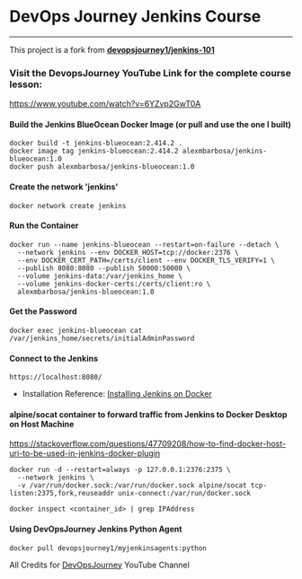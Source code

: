 # DevOps Journey Jenkins Course
---

This project is a fork from **[devopsjourney1/jenkins-101](https://github.com/devopsjourney1/jenkins-101)**

### Visit the DevopsJourney YouTube Link for the complete course lesson:
https://www.youtube.com/watch?v=6YZvp2GwT0A

#### Build the Jenkins BlueOcean Docker Image (or pull and use the one I built)

```shell
docker build -t jenkins-blueocean:2.414.2 .
docker image tag jenkins-blueocean:2.414.2 alexmbarbosa/jenkins-blueocean:1.0
docker push alexmbarbosa/jenkins-blueocean:1.0
```

#### Create the network 'jenkins'

```shell
docker network create jenkins
```

#### Run the Container

```shell
docker run --name jenkins-blueocean --restart=on-failure --detach \
  --network jenkins --env DOCKER_HOST=tcp://docker:2376 \
  --env DOCKER_CERT_PATH=/certs/client --env DOCKER_TLS_VERIFY=1 \
  --publish 8080:8080 --publish 50000:50000 \
  --volume jenkins-data:/var/jenkins_home \
  --volume jenkins-docker-certs:/certs/client:ro \
  alexmbarbosa/jenkins-blueocean:1.0
```

#### Get the Password

```shell
docker exec jenkins-blueocean cat /var/jenkins_home/secrets/initialAdminPassword
```

#### Connect to the Jenkins

```shell
https://localhost:8080/
```

* Installation Reference: [Installing Jenkins on Docker](https://www.jenkins.io/doc/book/installing/docker)


#### alpine/socat container to forward traffic from Jenkins to Docker Desktop on Host Machine

https://stackoverflow.com/questions/47709208/how-to-find-docker-host-uri-to-be-used-in-jenkins-docker-plugin

```shell
docker run -d --restart=always -p 127.0.0.1:2376:2375 \
  --network jenkins \
  -v /var/run/docker.sock:/var/run/docker.sock alpine/socat tcp-listen:2375,fork,reuseaddr unix-connect:/var/run/docker.sock

docker inspect <container_id> | grep IPAddress
```

#### Using **DevOpsJourney** Jenkins Python Agent

```shell
docker pull devopsjourney1/myjenkinsagents:python
```
All Credits for [DevOpsJourney](https://www.youtube.com/@DevOpsJourney) YouTube Channel
